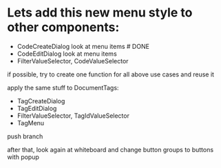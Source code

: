# Lets add this new menu style to other components:

- CodeCreateDialog look at menu items # DONE
- CodeEditDialog look at menu items
- FilterValueSelector, CodeValueSelector

if possible, try to create one function for all above use cases and reuse it

apply the same stuff to DocumentTags:

- TagCreateDialog
- TagEditDialog
- FilterValueSelector, TagIdValueSelector
- TagMenu

push branch

after that, look again at whiteboard and change button groups to buttons with popup
